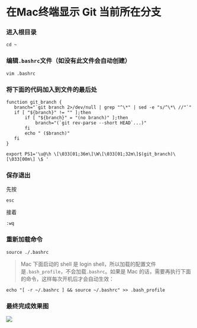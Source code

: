 
# 在Mac终端显示 Git 当前所在分支



### 进入根目录


 ```
 cd ~
 ```

###  编辑`.bashrc`文件（如没有此文件会自动创建）

 ```
 vim .bashrc
 ```

###  将下面的代码加入到文件的最后处

 ```
 function git_branch {
    branch="`git branch 2>/dev/null | grep "^\*" | sed -e "s/^\*\ //"`"
    if [ "${branch}" != "" ];then
        if [ "${branch}" = "(no branch)" ];then
            branch="(`git rev-parse --short HEAD`...)"
        fi
        echo " ($branch)"
    fi
 }
 
 export PS1='\u@\h \[\033[01;36m\]\W\[\033[01;32m\]$(git_branch)\[\033[00m\] \$ '
 ```
 
###  保存退出
先按
```
esc
``` 
接着
```
:wq
```

###  重新加载命令

 ```
 source ./.bashrc
 ```

 >Mac 下面启动的 shell 是 login shell，所以加载的配置文件是`.bash_profile`，不会加载`.bashrc`。如果是 Mac  的话，需要再执行下面的命令，这样每次开机后才会自动生效：

 ```
 echo "[ -r ~/.bashrc ] && source ~/.bashrc" >> .bash_profile
 ```
 
 ### 最终完成效果图
 
 ![](http://ww1.sinaimg.cn/large/6b65559dgy1g2fql4mc6fj20oq0fdmy5.jpg)